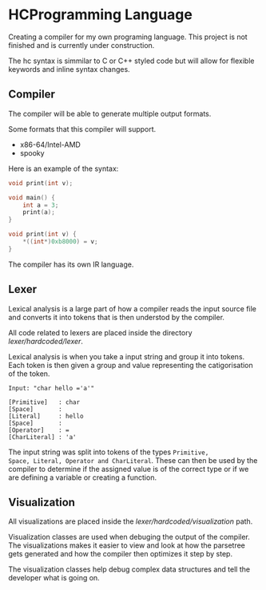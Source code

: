 # HCProgramming Language
Creating a compiler for my own programing language.
This project is not finished and is currently under construction.

The hc syntax is simmilar to C or C++ styled code but will allow for flexible
keywords and inline syntax changes.

## Compiler

The compiler will be able to generate multiple output formats.

Some formats that this compiler will support.
 * x86-64/Intel-AMD
 * spooky

Here is an example of the syntax:

```cpp
void print(int v);

void main() {
    int a = 3;
    print(a);
}

void print(int v) {
    *((int*)0xb8000) = v;
}
```

The compiler has its own IR language.


## Lexer
Lexical analysis is a large part of how a compiler reads the input source file and
converts it into tokens that is then understod by the compiler.

All code related to lexers are placed inside the directory *lexer/hardcoded/lexer*.

Lexical analysis is when you take a input string and group it into tokens. Each token
is then given a group and value representing the catigorisation of the token.


```
Input: "char hello ='a'"

[Primitive]   : char
[Space]       :
[Literal]     : hello
[Space]       :
[Operator]    : =
[CharLiteral] : 'a'
```

The input string was split into tokens of the types <code>Primitive, Space, Literal,
Operator and CharLiteral</code>. These can then be used by the compiler to determine
if the assigned value is of the correct type or if we are defining a variable or
creating a function.



## Visualization
All visualizations are placed inside the *lexer/hardcoded/visualization* path.

Visualization classes are used when debuging the output of the compiler. The visualizations
makes it easier to view and look at how the parsetree gets generated and how the compiler
then optimizes it step by step.

The visualization classes help debug complex data structures and tell the developer what is
going on.